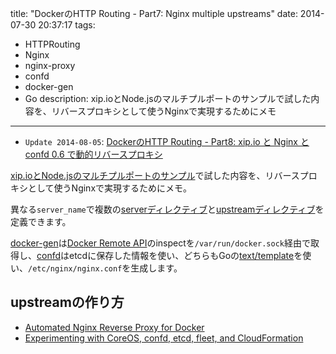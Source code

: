 title: "DockerのHTTP Routing - Part7: Nginx multiple upstreams"
date: 2014-07-30 20:37:17
tags:
 - HTTPRouting
 - Nginx
 - nginx-proxy
 - confd
 - docker-gen
 - Go
description: xip.ioとNode.jsのマルチプルポートのサンプルで試した内容を、リバースプロキシとして使うNginxで実現するためにメモ
---


* `Update 2014-08-05`: [DockerのHTTP Routing - Part8: xip.io と Nginx と confd 0.6 で動的リバースプロキシ](/2014/08/05/docker-reverse-proxy-xipio-nginx-confd-sinatra/)

[xip.ioとNode.jsのマルチプルポートのサンプル](/2014/07/24/docker-reverse-proxy-bouncy/)で試した内容を、リバースプロキシとして使うNginxで実現するためにメモ。

異なる`server_name`で複数の[serverディレクティブ](http://nginx.org/ja/docs/http/server_names.html)と[upstreamディレクティブ](http://wiki.nginx.org/HttpUpstreamModuleJa)を定義できます。

[docker-gen](https://github.com/jwilder/docker-gen)は[Docker Remote API](http://docs.docker.io/reference/api/docker_remote_api/)のinspectを`/var/run/docker.sock`経由で取得し、[confd](https://github.com/kelseyhightower/confd)はetcdに保存した情報を使い、どちらもGoの[text/template](http://golang.org/pkg/text/template/)を使い、`/etc/nginx/nginx.conf`を生成します。


## upstreamの作り方

* [Automated Nginx Reverse Proxy for Docker](http://jasonwilder.com/blog/2014/03/25/automated-nginx-reverse-proxy-for-docker/)
* [Experimenting with CoreOS, confd, etcd, fleet, and CloudFormation](http://marceldegraaf.net/2014/04/24/experimenting-with-coreos-confd-etcd-fleet-and-cloudformation.html)


